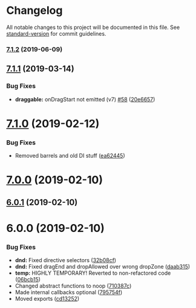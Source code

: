 # Changelog

All notable changes to this project will be documented in this file. See [standard-version](https://github.com/conventional-changelog/standard-version) for commit guidelines.

### [7.1.2](https://github.com/beyerleinf/ngx-dnd/compare/v7.1.1...v7.1.2) (2019-06-09)



## [7.1.1](https://github.com/beyerleinf/ngx-dnd/compare/v7.1.0...v7.1.1) (2019-03-14)


### Bug Fixes

* **draggable:** onDragStart not emitted (v7) [#58](https://github.com/beyerleinf/ngx-dnd/issues/58) ([20e6657](https://github.com/beyerleinf/ngx-dnd/commit/20e6657))



<a name="7.1.0"></a>
# [7.1.0](https://github.com/beyerleinf/ngx-dnd/compare/v7.0.0...v7.1.0) (2019-02-12)


### Bug Fixes

* Removed barrels and old DI stuff ([ea62445](https://github.com/beyerleinf/ngx-dnd/commit/ea62445))



<a name="7.0.0"></a>
# [7.0.0](https://github.com/beyerleinf/ngx-dnd/compare/v6.0.1...v7.0.0) (2019-02-10)



<a name="6.0.1"></a>
## [6.0.1](https://github.com/beyerleinf/ngx-dnd/compare/v6.0.0...v6.0.1) (2019-02-10)



<a name="6.0.0"></a>
# 6.0.0 (2019-02-10)


### Bug Fixes

* **dnd:** Fixed directive selectors ([32b08cf](https://github.com/beyerleinf/ngx-dnd/commit/32b08cf))
* **dnd:** Fixed dragEnd and dropAllowed over wrong dropZone ([daab315](https://github.com/beyerleinf/ngx-dnd/commit/daab315))
* **temp:**  HIGHLY TEMPORARY! Reverted to non-refactored code ([06bcb15](https://github.com/beyerleinf/ngx-dnd/commit/06bcb15))
* Changed abstract functions to noop ([710387c](https://github.com/beyerleinf/ngx-dnd/commit/710387c))
* Made internal callbacks optional ([795754f](https://github.com/beyerleinf/ngx-dnd/commit/795754f))
* Moved exports ([cd13252](https://github.com/beyerleinf/ngx-dnd/commit/cd13252))
